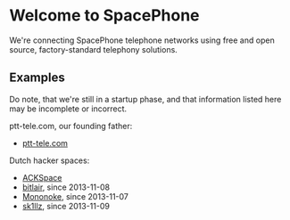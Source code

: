 # Welcome to SpacePhone

We're connecting SpacePhone telephone networks using free and open source,
factory-standard telephony solutions.

## Examples

Do note, that we're still in a startup phase, and that information listed here
may be incomplete or incorrect.

ptt-tele.com, our founding father:

 *  [ptt-tele.com](/lookup/319797/)

Dutch hacker spaces:

 *  [ACKSpace](/lookup/31979922)
 *  [bitlair](/lookup/31979923), since 2013-11-08
 *  [Mononoke](/lookup/31979966), since 2013-11-07
 *  [sk1llz](/lookup/31979975), since 2013-11-09
